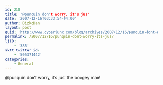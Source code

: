 ```yaml
---
id: 218
title: '@punquin don't worry, it's jus'
date: '2007-12-16T03:33:54-04:00'
author: DizkoDan
layout: post
guid: 'http://www.cyberjunx.com/blog/archives/2007/12/16/punquin-dont-worry-its-jus/'
permalink: /2007/12/16/punquin-dont-worry-its-jus/
ljID:
    - '385'
aktt_twitter_id:
    - '505371442'
categories:
    - General
---
```


@punquin don’t worry, it’s just the boogey man!